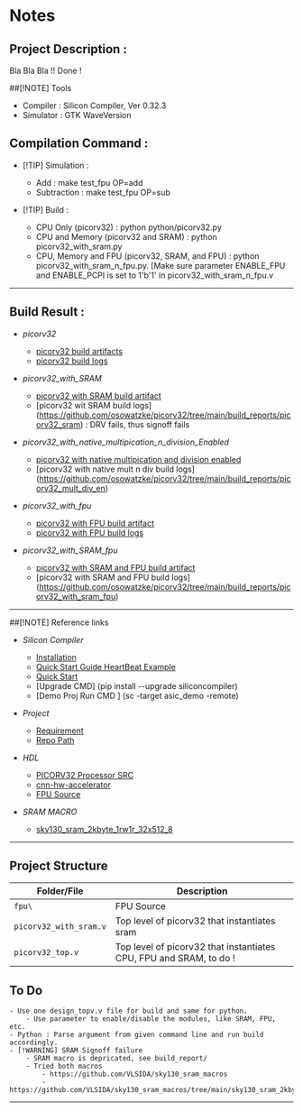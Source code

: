 # Notes 

## Project Description : 
Bla Bla Bla !! Done !
 
##[!NOTE] Tools
   - Compiler         : Silicon Compiler, Ver 0.32.3
   - Simulator        : GTK WaveVersion 

## Compilation Command :
- [!TIP] Simulation :
    - Add : make test_fpu OP=add
    - Subtraction : make test_fpu OP=sub
     
- [!TIP] Build :
    - CPU Only (picorv32) : python python/picorv32.py
    - CPU and Memory (picorv32 and SRAM) : python picorv32_with_sram.py
    - CPU, Memory and FPU (picorv32, SRAM, and FPU) : python picorv32_with_sram_n_fpu.py. [Make sure parameter ENABLE_FPU and ENABLE_PCPI is set to 1'b'1' in picorv32_with_sram_n_fpu.v
 
---

## Build Result :
-  _picorv32_
    -  [picorv32 build artifacts](N/A)
    -  [picorv32 build logs](N/A)

-  _picorv32_with_SRAM_
    -  [picorv32 with SRAM build artifact](https://drive.google.com/drive/folders/1HZIRYepXikbSZyNfd87qoUdz732yYRxX?usp=sharing)
    -  [picorv32 wit SRAM build logs] (https://github.com/osowatzke/picorv32/tree/main/build_reports/picorv32_sram) : DRV fails, thus signoff fails

-  _picorv32_with_native_multipication_n_division_Enabled_
    -  [picorv32 with native multipication and division enabled](https://drive.google.com/drive/u/1/folders/1VlnNr_21aUsA_DjHPXHZn9BB6XyD7hkd)
    -  [picorv32 with native mult n div build logs] (https://github.com/osowatzke/picorv32/tree/main/build_reports/picorv32_mult_div_en)


-  _picorv32_with_fpu_
    -  [picorv32 with FPU build artifact](https://drive.google.com/drive/u/1/folders/1kTCtYxuz99U9cSjo17kvR0XbPk3eu2aA)
    -  [picorv32 with FPU build logs](https://github.com/osowatzke/picorv32/tree/main/build_reports/picorv_with_fpu)

-  _picorv32_with_SRAM_fpu_
    -  [picorv32 with SRAM and FPU build artifact](https://drive.google.com/drive/u/1/folders/1UcBPUZK2ttfehgvwb2NUJgJjfC84vi1s)
    -  [picorv32 with SRAM and FPU build logs] (https://github.com/osowatzke/picorv32/tree/main/build_reports/picorv32_with_sram_fpu)

---

##[!NOTE] Reference links
- _Silicon Compiler_
   - [Installation](https://docs.siliconcompiler.com/en/latest/user_guide/installation.html#installation)
   - [Quick Start Guide HeartBeat Example](https://docs.siliconcompiler.com/en/latest/user_guide/quickstart.html#quickstart-guide)
   - [Quick Start](https://docs.siliconcompiler.com/en/latest/user_guide/quickstart.html#quickstart-guide)
   - [Upgrade CMD] (pip install --upgrade siliconcompiler)
   - [Demo Proj Run CMD ] (sc -target asic_demo -remote)

- _Project_ 
   - [Requirement](https://docs.google.com/document/d/1w_6TcTO9ZfsKjH5dKjGZwSfvMj4INFzu/edit?tab=t.0#heading=h.gjdgxs)
   - [Repo Path ](https://github.com/osowatzke/picorv32)

- _HDL_
   - [PICORV32 Processor SRC](https://github.com/YosysHQ/picorv32)
   - [cnn-hw-accelerator](https://github.com/osowatzke/cnn-hw-accelerator/tree/main)
   - [FPU Source](https://github.com/osowatzke/picorv32/tree/main/fpu)

- _SRAM MACRO_
   - [sky130_sram_2kbyte_1rw1r_32x512_8](https://github.com/VLSIDA/sky130_sram_macros/tree/main/sky130_sram_2kbyte_1rw1r_32x512_8)

---

## Project Structure

| Folder/File           | Description                                                                                 |
|-----------------------|---------------------------------------------------------------------------------------------|
| `fpu\`                | FPU Source                                                                                  |
| `picorv32_with_sram.v`| Top level of picorv32 that instantiates sram                                                |
| `picorv32_top.v`      | Top level of picorv32 that instantiates CPU, FPU and SRAM, to do !                          |

## To Do
    - Use one design_topv.v file for build and same for python.
        - Use parameter to enable/disable the modules, like SRAM, FPU, etc.
    - Python : Parse argument from given command line and run build accordingly.
    - [!WARNING] SRAM Signoff failure
        - SRAM macro is depricated, see build_report/
        - Tried both macros
            - https://github.com/VLSIDA/sky130_sram_macros
            - https://github.com/VLSIDA/sky130_sram_macros/tree/main/sky130_sram_2kbyte_1rw1r_32x512_8
---
